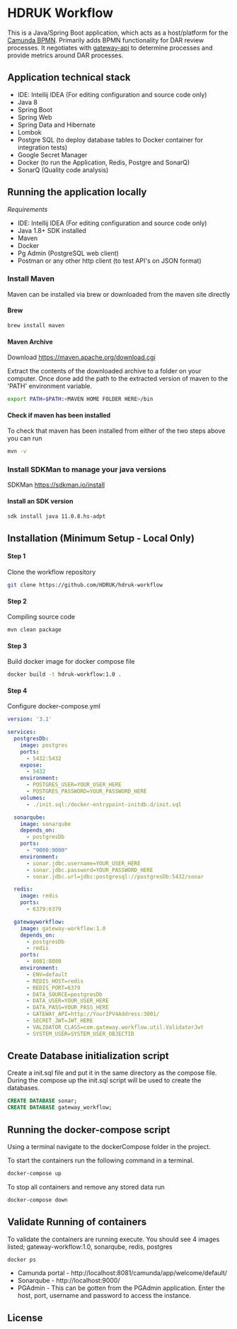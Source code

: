 # HDRUK Workflow

This is a Java/Spring Boot application, which acts as a host/platform for the [Camunda BPMN](https://camunda.com/). Primarily adds BPMN functionality for DAR review processes. It negotiates with [gateway-api](https://github.com/HDRUK/gateway-api) to determine processes and provide metrics around DAR processes.

## Application technical stack
- IDE: Intellij IDEA (For editing configuration and source code only)
- Java 8
- Spring Boot
- Spring Web
- Spring Data and Hibernate
- Lombok
- Postgre SQL (to deploy database tables to Docker container for integration tests)
- Google Secret Manager
- Docker (to run the Application, Redis, Postgre and SonarQ)
- SonarQ (Quality code analysis)


## Running the application locally

*Requirements*

- IDE: Intellij IDEA (For editing configuration and source code only)
- Java 1.8+ SDK installed
- Maven
- Docker
- Pg Admin (PostgreSQL web client)
- Postman or any other http client (to test API's on JSON format)

### Install Maven
Maven can be installed via brew or downloaded from the maven site directly

#### Brew
```bash
brew install maven
```

#### Maven Archive
Download https://maven.apache.org/download.cgi

Extract the contents of the downloaded archive to a folder on your computer.
Once done add the path to the extracted version of maven to the 'PATH' environment variable.
```bash
export PATH=$PATH:<MAVEN HOME FOLDER HERE>/bin
``` 

#### Check if maven has been installed

To check that maven has been installed from either of the two steps above you can run
```bash
mvn -v
```

### Install SDKMan to manage your java versions
SDKMan https://sdkman.io/install

#### Install an SDK version
```bash
sdk install java 11.0.8.hs-adpt
```

## Installation (Minimum Setup - Local Only)

#### Step 1
Clone the workflow repository
```bash
git clone https://github.com/HDRUK/hdruk-workflow
```

#### Step 2
Compiling source code
```bash
mvn clean package
```

#### Step 3
Build docker image for docker compose file
```bash
docker build -t hdruk-workflow:1.0 .
```

#### Step 4
Configure docker-compose.yml
```yml
version: '3.1'

services:
  postgresDb:
    image: postgres
    ports:
      - 5432:5432
    expose:
      - 5432
    environment:
      - POSTGRES_USER=YOUR_USER_HERE
      - POSTGRES_PASSWORD=YOUR_PASSWORD_HERE
    volumes:
      - ./init.sql:/docker-entrypoint-initdb.d/init.sql

  sonarqube:
    image: sonarqube
    depends_on:
      - postgresDb
    ports:
      - "9000:9000"
    environment:
      - sonar.jdbc.username=YOUR_USER_HERE
      - sonar.jdbc.password=YOUR_PASSWORD_HERE
      - sonar.jdbc.url=jdbc:postgresql://postgresDb:5432/sonar

  redis: 
    image: redis
    ports:
      - 6379:6379

  gatewayworkflow:
    image: gateway-workflow:1.0
    depends_on:
      - postgresDb
      - redis
    ports: 
      - 8081:8080
    environment:
      - ENV=default
      - REDIS_HOST=redis
      - REDIS_PORT=6379
      - DATA_SOURCE=postgresDb
      - DATA_USER=YOUR_USER_HERE
      - DATA_PASS=YOUR_PASS_HERE
      - GATEWAY_API=http://YourIPV4Address:3001/
      - SECRET_JWT=JWT_HERE
      - VALIDATOR_CLASS=com.gateway.workflow.util.ValidatorJwt
      - SYSTEM_USER=SYSTEM_USER_OBJECTID
```
## Create Database initialization script
Create a init.sql file and put it in the same directory as the compose file. 
During the compose up the init.sql script will be used to create the databases.
 
```sql
CREATE DATABASE sonar;
CREATE DATABASE gateway_workflow;
```

## Running the docker-compose script
Using a terminal navigate to the dockerCompose folder in the project.

To start the containers run the following command in a terminal.
```bash
docker-compose up
```

To stop all containers and remove any stored data run
```bash
docker-compose down
```

## Validate Running of containers
To validate the containers are running execute. You should see 4 images listed; gateway-workflow:1.0, sonarqube, redis, postgres
```bash
docker ps
```

- Camunda portal - http://localhost:8081/camunda/app/welcome/default/
- Sonarqube - http://localhost:9000/
- PGAdmin - This can be gotten from the PGAdmin application. Enter the host, port, username and password to access the instance.

## License